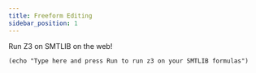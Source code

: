 ```yaml
---
title: Freeform Editing
sidebar_position: 1
---
```


Run Z3 on SMTLIB on the web! 

```z3 always-editable
(echo "Type here and press Run to run z3 on your SMTLIB formulas") 
```

<!-- We need to have a capability that allows the user to choose the python api or just z3 -->